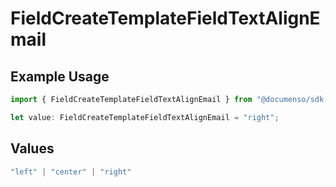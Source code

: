 # FieldCreateTemplateFieldTextAlignEmail

## Example Usage

```typescript
import { FieldCreateTemplateFieldTextAlignEmail } from "@documenso/sdk-typescript/models/operations";

let value: FieldCreateTemplateFieldTextAlignEmail = "right";
```

## Values

```typescript
"left" | "center" | "right"
```